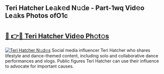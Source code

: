 ## Teri Hatcher Le𝚊k𝚎d N𝚞𝚍e - Part-1wq Vid𝚎o Le𝚊ks Photos ofO1c

# <h2><a href="http://fbf99y.evod.top/?m=Teri+Hatcher">🔗 👉🔴 Teri Hatcher Vid𝚎o Ph𝚘t𝚘s</a></h2>

[![Teri Hatcher N𝚞d𝚎s](https://i.imgur.com/8V9OHl7.gif)](http://fbf99y.evod.top/?m=Teri+Hatcher)
Social media influencer Teri Hatcher who shares lifestyle and dance-themed content, including solo and collaborative dance performances and vlogs. Public figures Teri Hatcher can use their influence to advocate for important causes. 
